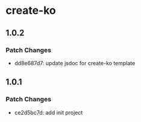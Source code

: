 # create-ko

## 1.0.2

### Patch Changes

- dd8e687d7: update jsdoc for create-ko template

## 1.0.1

### Patch Changes

- ce2d5bc7d: add init project
